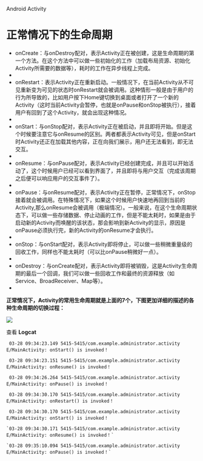 Android Activity
# 正常情况下的生命周期 #
- onCreate：与onDestroy配对，表示Activity正在被创建，这是生命周期的第一个方法。在这个方法中可以做一些初始化的工作（加载布局资源、初始化Activity所需要的数据等），耗时的工作在异步线程上完成。
- 
- onRestart：表示Activity正在重新启动。一般情况下，在当前Activity从不可见重新变为可见的状态时onRestart就会被调用。这种情形一般是由于用户的行为所导致的，比如用户按下Home键切换到桌面或者打开了一个新的Activity（这时当前Activity会暂停，也就是onPause和onStop被执行），接着用户有回到了这个Activity，就会出现这种情况。
- 
- onStart：与onStop配对，表示Activity正在被启动，并且即将开始。但是这个时候要注意它与onResume的区别。两者都表示Activity可见，但是onStart时Activity还正在加载其他内容，正在向我们展示，用户还无法看到，即无法交互。
- 
- onResume：与onPause配对，表示Activity已经创建完成，并且可以开始活动了，这个时候用户已经可以看到界面了，并且即将与用户交互（完成该周期之后便可以响应用户的交互事件了）。
- 
- onPause：与onResume配对，表示Activity正在暂停，正常情况下，onStop接着就会被调用。在特殊情况下，如果这个时候用户快速地再回到当前的Activity,那么onResume会被调用（极端情况）。一般来说，在这个生命周期状态下，可以做一些存储数据、停止动画的工作，但是不能太耗时，如果是由于启动新的Activity而唤醒的该状态，那会影响到新Activity的显示，原因是onPause必须执行完，新的Activity的onResume才会执行。
- 
- onStop：与onStart配对，表示Activity即将停止，可以做一些稍微重量级的回收工作，同样也不能太耗时（可以比onPause稍微好一点）。
- 
- onDestroy：与onCreate配对，表示Activity即将被销毁，这是Activity生命周期的最后一个回调，我们可以做一些回收工作和最终的资源释放（如Service、BroadReceiver、Map等）。
- 

**正常情况下，Activity的常用生命周期就是上面的7个，下图更加详细的描述的各种生命周期的切换过程：**

![](https://i.imgur.com/xYjRjVM.png)

查看 **Logcat**

   ` 03-28 09:34:23.149 5415-5415/com.example.administrator.activity E/MainActivity: onStart() is invoked！`
   
   ` 03-28 09:34:23.151 5415-5415/com.example.administrator.activity E/MainActivity: onResume() is invoked！`
   
   ` 03-28 09:34:26.264 5415-5415/com.example.administrator.activity E/MainActivity: onPause() is invoked！`
   
   ` 03-28 09:34:30.170 5415-5415/com.example.administrator.activity E/MainActivity: onRestart() is invoked！`
   
   ` 03-28 09:34:30.170 5415-5415/com.example.administrator.activity E/MainActivity: onStart() is invoked！`
   
    `03-28 09:34:30.171 5415-5415/com.example.administrator.activity E/MainActivity: onResume() is invoked！`
    
    `03-28 09:35:10.094 5415-5415/com.example.administrator.activity E/MainActivity: onPause() is invoked！`
    
